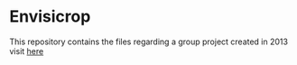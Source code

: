 # Envisicrop
This repository contains the files regarding a group project created in 2013
visit [here](seleregb.github.io/Envisicrop/Files/envisicrop.html)
